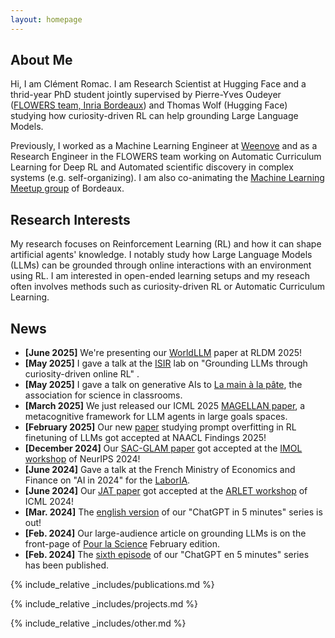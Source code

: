 ```yaml
---
layout: homepage
---
```


## About Me

Hi, I am Clément Romac. I am Research Scientist at Hugging Face and a thrid-year PhD student jointly supervised by Pierre-Yves Oudeyer ([FLOWERS team, Inria Bordeaux](https://flowers.inria.fr/)) and Thomas Wolf (Hugging Face) studying how curiosity-driven RL can help grounding Large Language Models. 

Previously, I worked as a Machine Learning Engineer at [Weenove](https://www.weenove.fr/) and as a Research Engineer in the FLOWERS team working on Automatic Curriculum Learning for Deep RL and Automated scientific discovery in complex systems (e.g. self-organizing). 
I am also co-animating the [Machine Learning Meetup group](https://www.meetup.com/fr-FR/Bordeaux-Machine-Learning-Meetup/) of Bordeaux. 


## Research Interests
My research focuses on Reinforcement Learning (RL) and how it can shape artificial agents' knowledge. I notably study how Large Language Models (LLMs) can be grounded through online interactions with an environment using RL. I am interested in open-ended learning setups and my reseach often involves methods such as curiosity-driven RL or Automatic Curriculum Learning.

## News
- **[June 2025]** We're presenting our [WorldLLM](https://www.arxiv.org/abs/2506.06725) paper at RLDM 2025!
- **[May 2025]** I gave a talk at the [ISIR](https://www.isir.upmc.fr/) lab on "Grounding LLMs through curiosity-driven online RL" .
- **[May 2025]** I gave a talk on generative AIs to [La main à la pâte](https://fondation-lamap.org/), the association for science in classrooms.
- **[March 2025]** We just released our ICML 2025 [MAGELLAN paper](https://arxiv.org/abs/2502.07709), a metacognitive framework for LLM agents in large goals spaces.
- **[February 2025]** Our new [paper](https://arxiv.org/abs/2410.19920) studying prompt overfitting in RL finetuning of LLMs got accepted at NAACL Findings 2025!
- **[December 2024]** Our [SAC-GLAM paper](https://arxiv.org/abs/2410.12481) got accepted at the [IMOL workshop](https://imol-workshop.github.io/) of NeurIPS 2024!
- **[June 2024]** Gave a talk at the French Ministry of Economics and Finance on "AI in 2024" for the [LaborIA](https://www.laboria.ai/).
- **[June 2024]** Our [JAT paper](https://github.com/huggingface/jat) got accepted at the [ARLET workshop](https://arlet-workshop.github.io/) of ICML 2024!
- **[Mar. 2024]** The [english version](http://developmentalsystems.org/chatgpt_5_minutes/en/) of our "ChatGPT in 5 minutes" series is out!
- **[Feb. 2024]** Our large-audience article on grounding LLMs is on the front-page of [Pour la Science](https://www.pourlascience.fr/sd/informatique/les-algorithmes-des-ia-peuvent-ils-comprendre-notre-monde-26131.php) February edition.
- **[Feb. 2024]** The [sixth episode](http://developmentalsystems.org/chatgpt_5_minutes/fr/) of our "ChatGPT en 5 minutes" series has been published.


{% include_relative _includes/publications.md %}

{% include_relative _includes/projects.md %}

{% include_relative _includes/other.md %}
